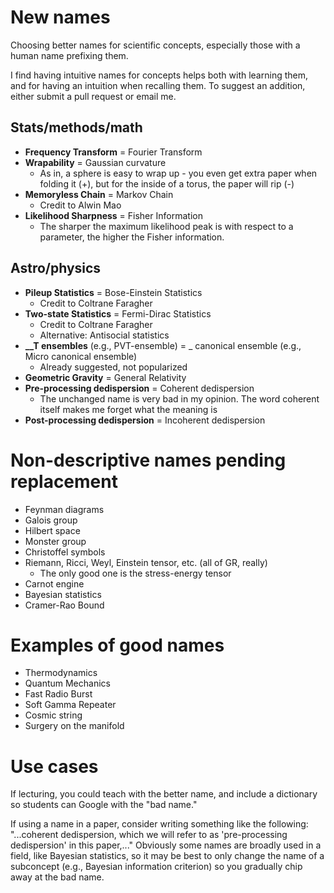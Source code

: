 # New names
Choosing better names for scientific concepts, especially those with a human name prefixing them.

I find having intuitive names for concepts helps both with learning them, and for having an intuition when recalling them. To suggest an addition, either submit a pull request or email me.

## Stats/methods/math

- **Frequency Transform** = Fourier Transform
- **Wrapability** = Gaussian curvature
    - As in, a sphere is easy to wrap up - you even get extra paper when folding it (+), but for the inside of a torus, the paper will rip (-)
- **Memoryless Chain** = Markov Chain
    - Credit to Alwin Mao
- **Likelihood Sharpness** = Fisher Information
    - The sharper the maximum likelihood peak is with respect to a parameter, the higher the Fisher information.

## Astro/physics

- **Pileup Statistics** = Bose-Einstein Statistics
    - Credit to Coltrane Faragher
- **Two-state Statistics** = Fermi-Dirac Statistics
    - Credit to Coltrane Faragher
    - Alternative: Antisocial statistics
- **\_\_T ensembles** (e.g., PVT-ensemble) = \_ canonical ensemble (e.g., Micro canonical ensemble)
    - Already suggested, not popularized
- **Geometric Gravity** = General Relativity
- **Pre-processing dedispersion** = Coherent dedispersion
    - The unchanged name is very bad in my opinion. The word coherent itself makes me forget what the meaning is
- **Post-processing dedispersion** = Incoherent dedispersion


# Non-descriptive names pending replacement

- Feynman diagrams
- Galois group
- Hilbert space
- Monster group
- Christoffel symbols
- Riemann, Ricci, Weyl, Einstein tensor, etc. (all of GR, really)
    - The only good one is the stress-energy tensor
- Carnot engine
- Bayesian statistics
- Cramer-Rao Bound

# Examples of good names

- Thermodynamics
- Quantum Mechanics
- Fast Radio Burst
- Soft Gamma Repeater
- Cosmic string
- Surgery on the manifold

# Use cases

If lecturing, you could teach with the better name, and include a dictionary so students can Google with the "bad name."

If using a name in a paper, consider writing something like the following: "...coherent dedispersion, which we will refer to as 'pre-processing dedispersion' in this paper,..." Obviously some names are broadly used in a field, like Bayesian statistics, so it may be best to only change the name of a subconcept (e.g., Bayesian information criterion) so you gradually chip away at the bad name.
